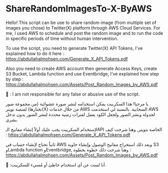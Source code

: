# ShareRandomImagesTo-X-ByAWS

Hello! This script can be use to share random image (from multiple set of images you chose) to Twitter(X) platform through AWS Cloud Services.
For me, I used AWS to schedule and post the random image and to run the code in specific periods of time without human intervention.

To use the script, you need to generate Twitter(X) API Tokens,
I've explained how to do it here : https://abdullahalmohsen.com/Generate_X_API_Tokens.pdf

Also you need to create AWS account then generate Access Keys, create S3 Bucket, Lambda function and use Eventbridge,
I've explained how step by step : https://abdullahalmohsen.com/Assets/Post_Random_Images_by_AWS.pdf

🔴 : I am not responsible for any false or abusive use of the script.


يا مرحبا! هذا السكريبت يمكن استخدامه لنشر صورة عشوائية (من مجموعة صور تختارها) لمنصة تويتر(X) من خلال خدمات AWS السحابية.
بالنسبة لي استخدمت AWS لجدولة ونشر الصور ولجعل الكود يعمل لفترات زمنية محددة لنشر الصور بدون تدخل بشري.

لإستخدام السكريبت يجب عليك أولاً إنشاء مفاتيح الـAPI الخاصة بتويتر,
وهنا شرحت كيف : https://abdullahalmohsen.com/Generate_X_API_Tokens.pdf

ثانياً تحتاج لإنشاء حساب في AWS وبعد ذلك استخراج مفاتيح الوصول وإنشاء حاوية S3 وLambda function وEventbridge,
وهنا شرحت ذلك خطوة بخطوة : https://abdullahalmohsen.com/Assets/Post_Random_Images_by_AWS.pdf

🔴 :أنا لست عن أي استخدام خاطئ أو مُسيء للسكريبت.
